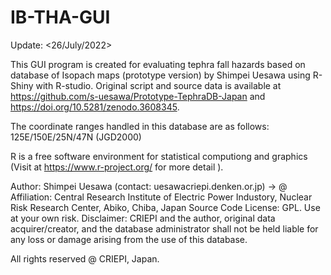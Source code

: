 # IB-THA-GUI

Update: <26/July/2022>

This GUI program is created for evaluating tephra fall hazards based on database of Isopach maps (prototype version) by Shimpei Uesawa using R-Shiny with R-studio.
Original script and source data is available at https://github.com/s-uesawa/Prototype-TephraDB-Japan and https://doi.org/10.5281/zenodo.3608345.

The coordinate ranges handled in this database are as follows:
125E/150E/25N/47N (JGD2000)

R is a free software environment for statistical computiong and graphics (Visit at https://www.r-project.org/ for more detail ).

Author: Shimpei Uesawa (contact: uesawa<at>criepi.denken.or.jp) <at> -> @
Affiliation: Central Research Institute of Electric Power Industory, Nuclear Risk Research Center, Abiko, Chiba, Japan
Source Code License: GPL. Use at your own risk.
Disclaimer: CRIEPI and the author, original data acquirer/creator, and the database administrator shall not be held liable for any loss or damage arising from the use of this database.

All rights reserved @ CRIEPI, Japan.
